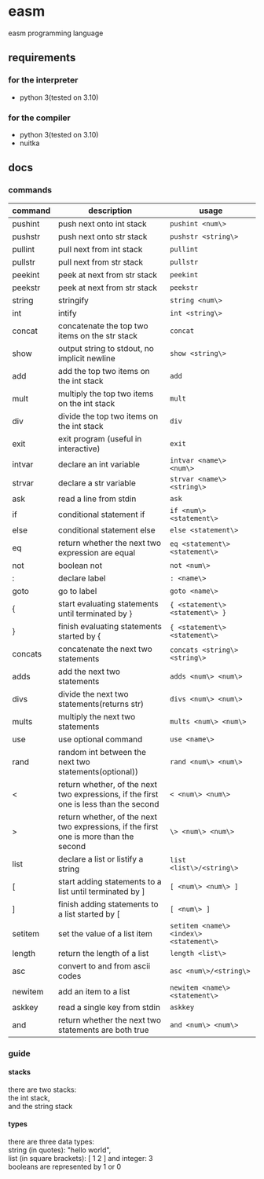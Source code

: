 # easm
 easm programming language
## requirements
### for the interpreter
- python 3(tested on 3.10)
### for the compiler
- python 3(tested on 3.10)
- nuitka

## docs

### commands
| command | description                                                                           | usage                                            |
| ------- | ------------------------------------------------------------------------------------- | ------------------------------------------------ |
| pushint | push next onto int stack                                                              | `pushint <num\>                                 ` |
| pushstr | push next onto str stack                                                              | `pushstr <string\>                              ` |
| pullint | pull next from int stack                                                              | `pullint                                       ` |
| pullstr | pull next from str stack                                                              | `pullstr                                       ` |
| peekint | peek at next from str stack                                                           | `peekint                                       ` |
| peekstr | peek at next from str stack                                                           | `peekstr                                       ` |
| string  | stringify                                                                             | `string <num\>                                  ` |
| int     | intify                                                                                | `int <string\>                                  ` |
| concat  | concatenate the top two items on the str stack                                        | `concat                                        ` |
| show    | output string to stdout, no implicit newline                                          | `show <string\>                                 ` |
| add     | add the top two items on the int stack                                                | `add                                           ` |
| mult    | multiply the top two items on the int stack                                           | `mult                                          ` |
| div     | divide the top two items on the int stack                                             | `div                                           ` |
| exit    | exit program (useful in interactive)                                                  | `exit                                          ` |
| intvar  | declare an int variable                                                               | `intvar <name\> <num\>                           ` |
| strvar  | declare a str variable                                                                | `strvar <name\> <string\>                        ` |
| ask     | read a line from stdin                                                                | `ask                                           ` |
| if      | conditional statement if                                                              | `if <num\> <statement\>                          ` |
| else    | conditional statement else                                                            | `else <statement\>                              ` |
| eq      | return whether the next two expression are equal                                      | `eq <statement\> <statement\>                    ` |
| not     | boolean not                                                                           | `not <num\>                                     ` |
| :       | declare label                                                                         | `: <name\>                                      ` |
| goto    | go to label                                                                           | `goto <name\>                                   ` |
| {       | start evaluating statements until terminated by }                                     | `{ <statement\> <statement\> }                   ` |
| }       | finish evaluating statements started by {                                             | `{ <statement\> <statement\>                     ` |
| concats | concatenate the next two statements                                                   | `concats <string\> <string\>                     ` |
| adds    | add the next two statements                                                           | `adds <num\> <num\>                              ` |
| divs    | divide the next two statements(returns str)                                           | `divs <num\> <num\>                              ` |
| mults   | multiply the next two statements                                                      | `mults <num\> <num\>                             ` |
| use     | use optional command                                                                  | `use <name\>                                    ` |
| rand    | random int between the next two statements(optional))                                 | `rand <num\> <num\>                              ` |
| <       | return whether, of the next two expressions, if the first one is less than the second | `< <num\> <num\>                                 ` |
| \>       | return whether, of the next two expressions, if the first one is more than the second | `\> <num\> <num\>                                 ` |
| list    | declare a list or listify a string                                                    | `list <list\>/<string\>                          ` |
| [       | start adding statements to a list until terminated by ]                               | `[ <num\> <num\> ]                               ` |
| ]       | finish adding statements to a list started by [                                       | `[ <num\> ]                                     ` |
| setitem | set the value of a list item                                                          | `setitem <name\> <index\> <statement\>            ` |
| length  | return the length of a list                                                           | `length <list\>                                 ` |
| asc     | convert to and from ascii codes                                                       | `asc <num\>/<string\>                            ` |
| newitem | add an item to a list                                                                 | `newitem <name\> <statement\>                    ` |
| askkey  | read a single key from stdin                                                          | `askkey                                        ` |
| and     | return whether the next two statements are both true                                  | `and <num\> <num\>                               ` |

### guide
#### stacks
there are two stacks:  
the int stack,  
and the string stack  

#### types
there are three data types:  
string (in quotes): "hello world",  
list (in square brackets): [ 1 2 ]
and integer: 3  
booleans are represented by 1 or 0  
